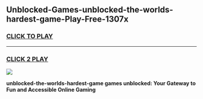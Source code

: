 
## Unblocked-Games-unblocked-the-worlds-hardest-game-Play-Free-1307x
<h3>
<a href="https://premium76.site?title=unblocked-the-worlds-hardest-game&ref=18A1">CLICK TO PLAY</a></h3>
<hr>

<h3>
<a href="https://premium76.site?title=unblocked-the-worlds-hardest-game&ref=18A1">CLICK 2 PLAY</a>
  
</h3>

<a href="https://premium76.site?title=unblocked-the-worlds-hardest-game&ref=18A1"><img src="https://clearcache.store/games.png"></a>


**unblocked-the-worlds-hardest-game games unblocked: Your Gateway to Fun and Accessible Online Gaming**
